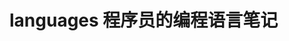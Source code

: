 # languages 程序员的编程语言笔记       
     
                   
              
                      
       
           
 
 
 
